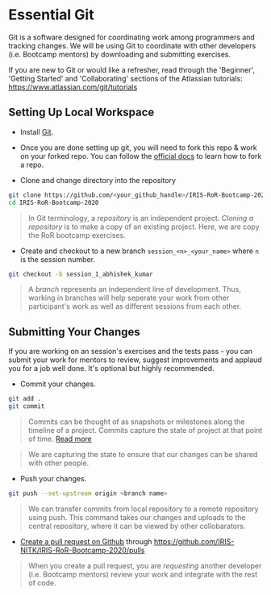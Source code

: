 # Essential Git

Git is a software designed for coordinating work among programmers and
tracking changes. We will be using Git to coordinate with other
developers (i.e. Bootcamp mentors) by downloading and submitting
exercises.

If you are new to Git or would like a refresher, read through the
'Beginner', 'Getting Started' and 'Collaborating' sections of the
Atlassian tutorials: https://www.atlassian.com/git/tutorials

## Setting Up Local Workspace

- Install [Git](https://git-scm.com/book/en/v2/Getting-Started-Installing-Git).
- Once you are done setting up git, you will need to fork this repo & work on your forked repo. You can follow the [official docs](https://docs.github.com/en/free-pro-team@latest/github/getting-started-with-github/fork-a-repo) to learn how to fork a repo.

- Clone and change directory into the repository

```bash
git clone https://github.com/<your_github_handle>/IRIS-RoR-Bootcamp-2020.git
cd IRIS-RoR-Bootcamp-2020
```

> In Git terminology, a _repository_ is an independent project. _Cloning
> a repository_ is to make a copy of an existing project. Here, we are
> copy the RoR bootcamp exercises.

- Create and checkout to a new branch `session_<n>_<your_name>` where
  `n` is the session number.

```bash
git checkout -b session_1_abhishek_kumar
```

> A _branch_ represents an independent line of development. Thus,
> working in branches will help seperate your work from other
> participant's work as well as different sessions from each other.

## Submitting Your Changes

If you are working on an session's exercises and the tests pass - you
can submit your work for mentors to review, suggest improvements and
applaud you for a job well done. It's optional but highly recommended.

- Commit your changes.

```bash
git add .
git commit
```

> Commits can be thought of as snapshots or milestones along the
> timeline of a project. Commits capture the state of project at that
> point of time. [Read more](https://www.atlassian.com/git/tutorials/saving-changes/git-commit)

> We are capturing the state to ensure that our changes can be shared with
> other people.

- Push your changes.

```bash
git push --set-upstream origin <branch name>
```

> We can transfer commits from local repository to a remote repository
> using push. This command takes our changes and uploads to the central
> repository, where it can be viewed by other collobarators.

- [Create a pull request on Github](https://opensource.com/article/19/7/create-pull-request-github) 
through https://github.com/IRIS-NITK/IRIS-RoR-Bootcamp-2020/pulls

> When you create a pull request, you are _requesting_ another developer
> (i.e. Bootcamp mentors) review your work and integrate with the rest
> of code.
